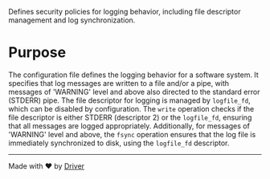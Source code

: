 <!--------------------------------------------------------------------------------->
<!-- IMPORTANT: This file is auto-generated by Driver (https://driver.ai). -------->
<!-- Manual edits may be overwritten on future commits. --------------------------->
<!--------------------------------------------------------------------------------->

Defines security policies for logging behavior, including file descriptor management and log synchronization.

# Purpose
The configuration file defines the logging behavior for a software system. It specifies that log messages are written to a file and/or a pipe, with messages of 'WARNING' level and above also directed to the standard error (STDERR) pipe. The file descriptor for logging is managed by `logfile_fd`, which can be disabled by configuration. The `write` operation checks if the file descriptor is either STDERR (descriptor 2) or the `logfile_fd`, ensuring that all messages are logged appropriately. Additionally, for messages of 'WARNING' level and above, the `fsync` operation ensures that the log file is immediately synchronized to disk, using the `logfile_fd` descriptor.

---
Made with ❤️ by [Driver](https://www.driver.ai/)